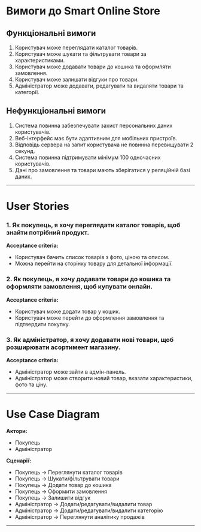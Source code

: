 # Вимоги до Smart Online Store

## Функціональні вимоги
1. Користувач може переглядати каталог товарів.
2. Користувач може шукати та фільтрувати товари за характеристиками.
3. Користувач може додавати товари до кошика та оформляти замовлення.
4. Користувач може залишати відгуки про товари.
5. Адміністратор може додавати, редагувати та видаляти товари та категорії.

## Нефункціональні вимоги
1. Система повинна забезпечувати захист персональних даних користувачів.
2. Веб-інтерфейс має бути адаптивним для мобільних пристроїв.
3. Відповідь сервера на запит користувача не повинна перевищувати 2 секунд.
4. Система повинна підтримувати мінімум 100 одночасних користувачів.
5. Дані про замовлення та товари мають зберігатися у реляційній базі даних.

---

# User Stories

### 1. Як покупець, я хочу переглядати каталог товарів, щоб знайти потрібний продукт.
**Acceptance criteria:**
- Користувач бачить список товарів з фото, ціною та описом.
- Можна перейти на сторінку товару для детальної інформації.

### 2. Як покупець, я хочу додавати товари до кошика та оформляти замовлення, щоб купувати онлайн.
**Acceptance criteria:**
- Користувач може додати товар у кошик.
- Користувач може перейти до оформлення замовлення та підтвердити покупку.

### 3. Як адміністратор, я хочу додавати нові товари, щоб розширювати асортимент магазину.
**Acceptance criteria:**
- Адміністратор може зайти в адмін-панель.
- Адміністратор може створити новий товар, вказати характеристики, фото та ціну.

---

# Use Case Diagram 

**Актори:**
- Покупець
- Адміністратор

**Сценарії:**
- Покупець → Переглянути каталог товарів
- Покупець → Шукати/фільтрувати товари
- Покупець → Додати товар до кошика
- Покупець → Оформити замовлення
- Покупець → Залишити відгук
- Адміністратор → Додати/редагувати/видалити товар
- Адміністратор → Додати/редагувати/видалити категорію
- Адміністратор → Переглянути аналітику продажів

---

